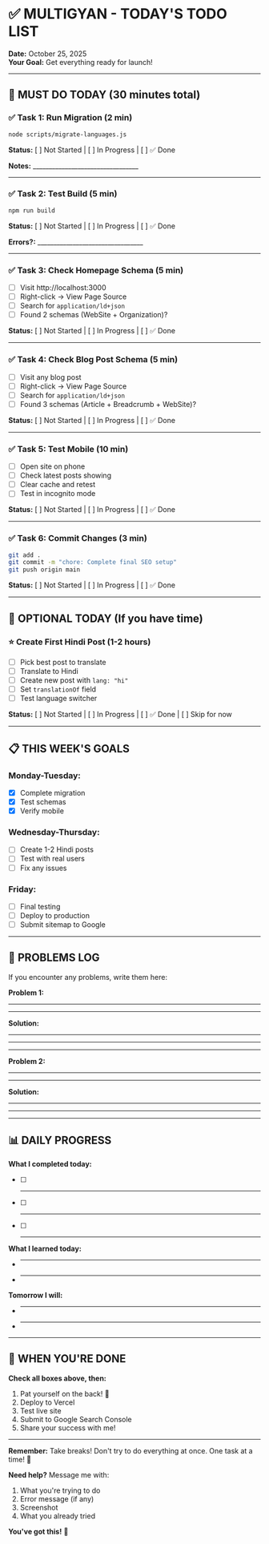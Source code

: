 # ✅ **MULTIGYAN - TODAY'S TODO LIST**

**Date:** October 25, 2025  
**Your Goal:** Get everything ready for launch!

---

## 🚀 **MUST DO TODAY** (30 minutes total)

### ✅ **Task 1: Run Migration** (2 min)
```bash
node scripts/migrate-languages.js
```
**Status:** [ ] Not Started | [ ] In Progress | [ ] ✅ Done

**Notes:** _________________________________

---

### ✅ **Task 2: Test Build** (5 min)
```bash
npm run build
```
**Status:** [ ] Not Started | [ ] In Progress | [ ] ✅ Done

**Errors?:** _________________________________

---

### ✅ **Task 3: Check Homepage Schema** (5 min)
- [ ] Visit http://localhost:3000
- [ ] Right-click → View Page Source
- [ ] Search for `application/ld+json`
- [ ] Found 2 schemas (WebSite + Organization)?

**Status:** [ ] Not Started | [ ] In Progress | [ ] ✅ Done

---

### ✅ **Task 4: Check Blog Post Schema** (5 min)
- [ ] Visit any blog post
- [ ] Right-click → View Page Source
- [ ] Search for `application/ld+json`
- [ ] Found 3 schemas (Article + Breadcrumb + WebSite)?

**Status:** [ ] Not Started | [ ] In Progress | [ ] ✅ Done

---

### ✅ **Task 5: Test Mobile** (10 min)
- [ ] Open site on phone
- [ ] Check latest posts showing
- [ ] Clear cache and retest
- [ ] Test in incognito mode

**Status:** [ ] Not Started | [ ] In Progress | [ ] ✅ Done

---

### ✅ **Task 6: Commit Changes** (3 min)
```bash
git add .
git commit -m "chore: Complete final SEO setup"
git push origin main
```
**Status:** [ ] Not Started | [ ] In Progress | [ ] ✅ Done

---

## 🎯 **OPTIONAL TODAY** (If you have time)

### ⭐ **Create First Hindi Post** (1-2 hours)
- [ ] Pick best post to translate
- [ ] Translate to Hindi
- [ ] Create new post with `lang: "hi"`
- [ ] Set `translationOf` field
- [ ] Test language switcher

**Status:** [ ] Not Started | [ ] In Progress | [ ] ✅ Done | [ ] Skip for now

---

## 📋 **THIS WEEK'S GOALS**

### Monday-Tuesday:
- [x] Complete migration
- [x] Test schemas
- [x] Verify mobile

### Wednesday-Thursday:
- [ ] Create 1-2 Hindi posts
- [ ] Test with real users
- [ ] Fix any issues

### Friday:
- [ ] Final testing
- [ ] Deploy to production
- [ ] Submit sitemap to Google

---

## 🐛 **PROBLEMS LOG**

If you encounter any problems, write them here:

**Problem 1:**
_________________________________
_________________________________

**Solution:**
_________________________________
_________________________________

---

**Problem 2:**
_________________________________
_________________________________

**Solution:**
_________________________________
_________________________________

---

## 📊 **DAILY PROGRESS**

**What I completed today:**
- [ ] _________________________________
- [ ] _________________________________
- [ ] _________________________________

**What I learned today:**
- _________________________________
- _________________________________

**Tomorrow I will:**
- _________________________________
- _________________________________

---

## 🎉 **WHEN YOU'RE DONE**

**Check all boxes above, then:**

1. Pat yourself on the back! 🎉
2. Deploy to Vercel
3. Test live site
4. Submit to Google Search Console
5. Share your success with me!

---

**Remember:** Take breaks! Don't try to do everything at once. One task at a time! 💪

**Need help?** Message me with:
1. What you're trying to do
2. Error message (if any)
3. Screenshot
4. What you already tried

**You've got this!** 🚀
